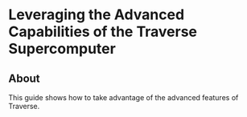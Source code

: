 # Leveraging the Advanced Capabilities of the Traverse Supercomputer

## About

This guide shows how to take advantage of the advanced features of Traverse.
